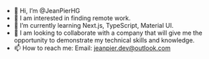 - 👋 Hi, I’m @JeanPierHG
- 👀 I am interested in finding remote work.
- 🌱 I’m currently learning Next.js, TypeScript, Material UI.
- 💞️ I am looking to collaborate with a company that will give me the opportunity to demonstrate my technical skills and knowledge.
- 📫 How to reach me: 
      Email: jeanpier.dev@outlook.com

<!---
JeanPierHG/JeanPierHG is a ✨ special ✨ repository because its `README.md` (this file) appears on your GitHub profile.
You can click the Preview link to take a look at your changes.
--->
